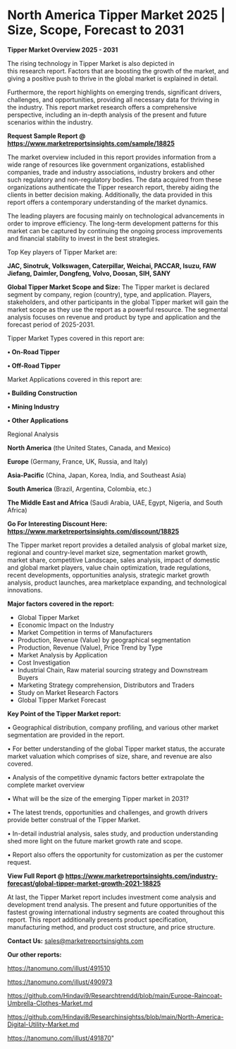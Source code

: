 # North America Tipper Market 2025 | Size, Scope, Forecast to 2031

<Strong> Tipper Market Overview 2025 - 2031</strong>

The rising technology in Tipper Market is also depicted in this research report. Factors that are boosting the growth of the market, and giving a positive push to thrive in the global market is explained in detail.

Furthermore, the report highlights on emerging trends, significant drivers, challenges, and opportunities, providing all necessary data for thriving in the industry. This report market research offers a comprehensive perspective, including an in-depth analysis of the present and future scenarios within the industry.

<strong>Request Sample Report @ <a href=https://www.marketreportsinsights.com/sample/18825>https://www.marketreportsinsights.com/sample/18825</a></strong>

The market overview included in this report provides information from a wide range of resources like government organizations, established companies, trade and industry associations, industry brokers and other such regulatory and non-regulatory bodies. The data acquired from these organizations authenticate the Tipper research report, thereby aiding the clients in better decision making. Additionally, the data provided in this report offers a contemporary understanding of the market dynamics.

The leading players are focusing mainly on technological advancements in order to improve efficiency. The long-term development patterns for this market can be captured by continuing the ongoing process improvements and financial stability to invest in the best strategies.

Top Key players of Tipper Market are:

<strong>JAC, Sinotruk, Volkswagen, Caterpillar, Weichai, PACCAR, Isuzu, FAW Jiefang, Daimler, Dongfeng, Volvo, Doosan, SIH, SANY</strong>

<strong><b>Global Tipper Market Scope and Size:</b></strong>
The Tipper market is declared segment by company, region (country), type, and application. Players, stakeholders, and other participants in the global Tipper market will gain the market scope as they use the report as a powerful resource. The segmental analysis focuses on revenue and product by type and application and the forecast period of 2025-2031.

Tipper Market Types covered in this report are:

<strong>• On-Road Tipper

• Off-Road Tipper</strong>

Market Applications covered in this report are:

<strong>• Building Construction

• Mining Industry

• Other Applications</strong> 

Regional Analysis

<strong>North America</strong> (the United States, Canada, and Mexico)

<strong>Europe</strong> (Germany, France, UK, Russia, and Italy)

<strong>Asia-Pacific</strong> (China, Japan, Korea, India, and Southeast Asia)

<strong>South America</strong> (Brazil, Argentina, Colombia, etc.)

<strong>The Middle East and Africa</strong> (Saudi Arabia, UAE, Egypt, Nigeria, and South Africa)

<strong>Go For Interesting Discount Here: <a href=https://www.marketreportsinsights.com/discount/18825>https://www.marketreportsinsights.com/discount/18825</a></strong>

The Tipper market report provides a detailed analysis of global market size, regional and country-level market size, segmentation market growth, market share, competitive Landscape, sales analysis, impact of domestic and global market players, value chain optimization, trade regulations, recent developments, opportunities analysis, strategic market growth analysis, product launches, area marketplace expanding, and technological innovations.

<strong><b>Major factors covered in the report:</b></strong>
<ul>
  <li>Global Tipper Market </li>
  <li>Economic Impact on the Industry</li>
  <li>Market Competition in terms of Manufacturers</li>
  <li>Production, Revenue (Value) by geographical segmentation</li>
  <li>Production, Revenue (Value), Price Trend by Type</li>
  <li>Market Analysis by Application</li>
  <li>Cost Investigation</li>
  <li>Industrial Chain, Raw material sourcing strategy and Downstream Buyers</li>
  <li>Marketing Strategy comprehension, Distributors and Traders</li>
  <li>Study on Market Research Factors</li>
  <li>Global Tipper Market Forecast</li>
</ul>

<strong><b>Key Point of the Tipper Market report:</b></strong>

• Geographical distribution, company profiling, and various other market segmentation are provided in the report.

• For better understanding of the global Tipper market status, the accurate market valuation which comprises of size, share, and revenue are also covered.

• Analysis of the competitive dynamic factors better extrapolate the complete market overview

• What will be the size of the emerging Tipper market in 2031?

• The latest trends, opportunities and challenges, and growth drivers provide better construal of the Tipper Market.

• In-detail industrial analysis, sales study, and production understanding shed more light on the future market growth rate and scope.

• Report also offers the opportunity for customization as per the customer request.

<strong><b>View Full Report @ <a href=https://www.marketreportsinsights.com/industry-forecast/global-tipper-market-growth-2021-18825>https://www.marketreportsinsights.com/industry-forecast/global-tipper-market-growth-2021-18825</a></b></strong>


At last, the Tipper Market report includes investment come analysis and development trend analysis. The present and future opportunities of the fastest growing international industry segments are coated throughout this report. This report additionally presents product specification, manufacturing method, and product cost structure, and price structure.

<strong>Contact Us:</strong>
sales@marketreportsinsights.com

<strong>Our other reports:</strong>

<a href=https://tanomuno.com/illust/491510>https://tanomuno.com/illust/491510</a>

<a href=https://tanomuno.com/illust/490973>https://tanomuno.com/illust/490973</a>

<a href=https://github.com/Hindavi9/Researchtrendd/blob/main/Europe-Raincoat-Umbrella-Clothes-Market.md>https://github.com/Hindavi9/Researchtrendd/blob/main/Europe-Raincoat-Umbrella-Clothes-Market.md</a>

<a href=https://github.com/Hindavi8/Researchinsightss/blob/main/North-America-Digital-Utility-Market.md>https://github.com/Hindavi8/Researchinsightss/blob/main/North-America-Digital-Utility-Market.md</a>

<a href=https://tanomuno.com/illust/491870>https://tanomuno.com/illust/491870</a>"
